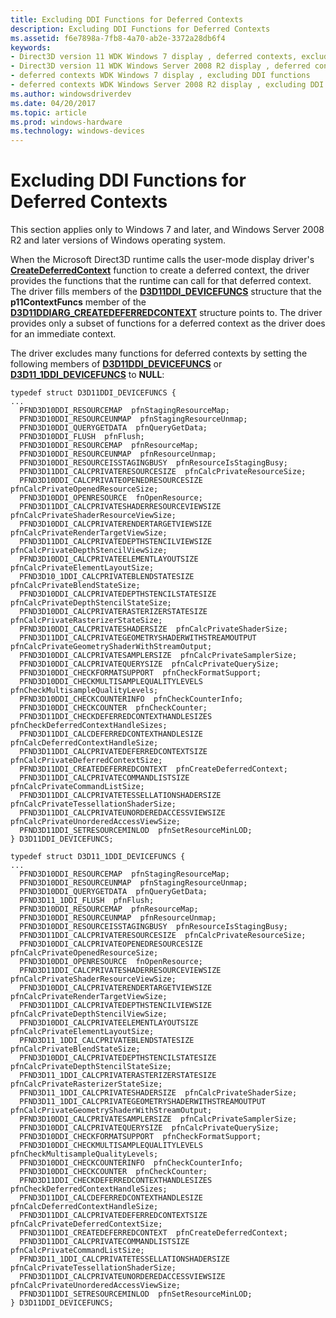 ```yaml
---
title: Excluding DDI Functions for Deferred Contexts
description: Excluding DDI Functions for Deferred Contexts
ms.assetid: f6e7898a-7fb8-4a70-ab2e-3372a28db6f4
keywords:
- Direct3D version 11 WDK Windows 7 display , deferred contexts, excluding DDI functions
- Direct3D version 11 WDK Windows Server 2008 R2 display , deferred contexts, excluding DDI functions
- deferred contexts WDK Windows 7 display , excluding DDI functions
- deferred contexts WDK Windows Server 2008 R2 display , excluding DDI functions
ms.author: windowsdriverdev
ms.date: 04/20/2017
ms.topic: article
ms.prod: windows-hardware
ms.technology: windows-devices
---
```


# Excluding DDI Functions for Deferred Contexts


This section applies only to Windows 7 and later, and Windows Server 2008 R2 and later versions of Windows operating system.

When the Microsoft Direct3D runtime calls the user-mode display driver's [**CreateDeferredContext**](https://msdn.microsoft.com/library/windows/hardware/ff540622) function to create a deferred context, the driver provides the functions that the runtime can call for that deferred context. The driver fills members of the [**D3D11DDI\_DEVICEFUNCS**](https://msdn.microsoft.com/library/windows/hardware/ff542141) structure that the **p11ContextFuncs** member of the [**D3D11DDIARG\_CREATEDEFERREDCONTEXT**](https://msdn.microsoft.com/library/windows/hardware/ff542044) structure points to. The driver provides only a subset of functions for a deferred context as the driver does for an immediate context.

The driver excludes many functions for deferred contexts by setting the following members of [**D3D11DDI\_DEVICEFUNCS**](https://msdn.microsoft.com/library/windows/hardware/ff542141) or [**D3D11\_1DDI\_DEVICEFUNCS**](https://msdn.microsoft.com/library/windows/hardware/hh406443) to **NULL**:

```
typedef struct D3D11DDI_DEVICEFUNCS {
...
  PFND3D10DDI_RESOURCEMAP  pfnStagingResourceMap;
  PFND3D10DDI_RESOURCEUNMAP  pfnStagingResourceUnmap;
  PFND3D10DDI_QUERYGETDATA  pfnQueryGetData;
  PFND3D10DDI_FLUSH  pfnFlush;
  PFND3D10DDI_RESOURCEMAP  pfnResourceMap;
  PFND3D10DDI_RESOURCEUNMAP  pfnResourceUnmap;
  PFND3D10DDI_RESOURCEISSTAGINGBUSY  pfnResourceIsStagingBusy;
  PFND3D11DDI_CALCPRIVATERESOURCESIZE  pfnCalcPrivateResourceSize;
  PFND3D10DDI_CALCPRIVATEOPENEDRESOURCESIZE  pfnCalcPrivateOpenedResourceSize;
  PFND3D10DDI_OPENRESOURCE  fnOpenResource;
  PFND3D11DDI_CALCPRIVATESHADERRESOURCEVIEWSIZE  pfnCalcPrivateShaderResourceViewSize;
  PFND3D10DDI_CALCPRIVATERENDERTARGETVIEWSIZE  pfnCalcPrivateRenderTargetViewSize;
  PFND3D11DDI_CALCPRIVATEDEPTHSTENCILVIEWSIZE  pfnCalcPrivateDepthStencilViewSize;
  PFND3D10DDI_CALCPRIVATEELEMENTLAYOUTSIZE  pfnCalcPrivateElementLayoutSize;
  PFND3D10_1DDI_CALCPRIVATEBLENDSTATESIZE  pfnCalcPrivateBlendStateSize;
  PFND3D10DDI_CALCPRIVATEDEPTHSTENCILSTATESIZE  pfnCalcPrivateDepthStencilStateSize;
  PFND3D10DDI_CALCPRIVATERASTERIZERSTATESIZE  pfnCalcPrivateRasterizerStateSize;
  PFND3D10DDI_CALCPRIVATESHADERSIZE  pfnCalcPrivateShaderSize;
  PFND3D11DDI_CALCPRIVATEGEOMETRYSHADERWITHSTREAMOUTPUT  pfnCalcPrivateGeometryShaderWithStreamOutput;
  PFND3D10DDI_CALCPRIVATESAMPLERSIZE  pfnCalcPrivateSamplerSize;
  PFND3D10DDI_CALCPRIVATEQUERYSIZE  pfnCalcPrivateQuerySize;
  PFND3D10DDI_CHECKFORMATSUPPORT  pfnCheckFormatSupport;
  PFND3D10DDI_CHECKMULTISAMPLEQUALITYLEVELS  pfnCheckMultisampleQualityLevels;
  PFND3D10DDI_CHECKCOUNTERINFO  pfnCheckCounterInfo;
  PFND3D10DDI_CHECKCOUNTER  pfnCheckCounter;
  PFND3D11DDI_CHECKDEFERREDCONTEXTHANDLESIZES  pfnCheckDeferredContextHandleSizes;
  PFND3D11DDI_CALCDEFERREDCONTEXTHANDLESIZE  pfnCalcDeferredContextHandleSize;
  PFND3D11DDI_CALCPRIVATEDEFERREDCONTEXTSIZE  pfnCalcPrivateDeferredContextSize;
  PFND3D11DDI_CREATEDEFERREDCONTEXT  pfnCreateDeferredContext;
  PFND3D11DDI_CALCPRIVATECOMMANDLISTSIZE  pfnCalcPrivateCommandListSize;
  PFND3D11DDI_CALCPRIVATETESSELLATIONSHADERSIZE  pfnCalcPrivateTessellationShaderSize;
  PFND3D11DDI_CALCPRIVATEUNORDEREDACCESSVIEWSIZE  pfnCalcPrivateUnorderedAccessViewSize;
  PFND3D11DDI_SETRESOURCEMINLOD  pfnSetResourceMinLOD;
} D3D11DDI_DEVICEFUNCS;
```

```
typedef struct D3D11_1DDI_DEVICEFUNCS {
...
  PFND3D10DDI_RESOURCEMAP  pfnStagingResourceMap;
  PFND3D10DDI_RESOURCEUNMAP  pfnStagingResourceUnmap;
  PFND3D10DDI_QUERYGETDATA  pfnQueryGetData;
  PFND3D11_1DDI_FLUSH  pfnFlush;
  PFND3D10DDI_RESOURCEMAP  pfnResourceMap;
  PFND3D10DDI_RESOURCEUNMAP  pfnResourceUnmap;
  PFND3D10DDI_RESOURCEISSTAGINGBUSY  pfnResourceIsStagingBusy;
  PFND3D11DDI_CALCPRIVATERESOURCESIZE  pfnCalcPrivateResourceSize;
  PFND3D10DDI_CALCPRIVATEOPENEDRESOURCESIZE  pfnCalcPrivateOpenedResourceSize;
  PFND3D10DDI_OPENRESOURCE  fnOpenResource;
  PFND3D11DDI_CALCPRIVATESHADERRESOURCEVIEWSIZE  pfnCalcPrivateShaderResourceViewSize;
  PFND3D10DDI_CALCPRIVATERENDERTARGETVIEWSIZE  pfnCalcPrivateRenderTargetViewSize;
  PFND3D11DDI_CALCPRIVATEDEPTHSTENCILVIEWSIZE  pfnCalcPrivateDepthStencilViewSize;
  PFND3D10DDI_CALCPRIVATEELEMENTLAYOUTSIZE  pfnCalcPrivateElementLayoutSize;
  PFND3D11_1DDI_CALCPRIVATEBLENDSTATESIZE  pfnCalcPrivateBlendStateSize;
  PFND3D10DDI_CALCPRIVATEDEPTHSTENCILSTATESIZE  pfnCalcPrivateDepthStencilStateSize;
  PFND3D11_1DDI_CALCPRIVATERASTERIZERSTATESIZE  pfnCalcPrivateRasterizerStateSize;
  PFND3D11_1DDI_CALCPRIVATESHADERSIZE  pfnCalcPrivateShaderSize;
  PFND3D11_1DDI_CALCPRIVATEGEOMETRYSHADERWITHSTREAMOUTPUT  pfnCalcPrivateGeometryShaderWithStreamOutput;
  PFND3D10DDI_CALCPRIVATESAMPLERSIZE  pfnCalcPrivateSamplerSize;
  PFND3D10DDI_CALCPRIVATEQUERYSIZE  pfnCalcPrivateQuerySize;
  PFND3D10DDI_CHECKFORMATSUPPORT  pfnCheckFormatSupport;
  PFND3D10DDI_CHECKMULTISAMPLEQUALITYLEVELS  pfnCheckMultisampleQualityLevels;
  PFND3D10DDI_CHECKCOUNTERINFO  pfnCheckCounterInfo;
  PFND3D10DDI_CHECKCOUNTER  pfnCheckCounter;
  PFND3D11DDI_CHECKDEFERREDCONTEXTHANDLESIZES  pfnCheckDeferredContextHandleSizes;
  PFND3D11DDI_CALCDEFERREDCONTEXTHANDLESIZE  pfnCalcDeferredContextHandleSize;
  PFND3D11DDI_CALCPRIVATEDEFERREDCONTEXTSIZE  pfnCalcPrivateDeferredContextSize;
  PFND3D11DDI_CREATEDEFERREDCONTEXT  pfnCreateDeferredContext;
  PFND3D11DDI_CALCPRIVATECOMMANDLISTSIZE  pfnCalcPrivateCommandListSize;
  PFND3D11_1DDI_CALCPRIVATETESSELLATIONSHADERSIZE  pfnCalcPrivateTessellationShaderSize;
  PFND3D11DDI_CALCPRIVATEUNORDEREDACCESSVIEWSIZE  pfnCalcPrivateUnorderedAccessViewSize;
  PFND3D11DDI_SETRESOURCEMINLOD  pfnSetResourceMinLOD;
} D3D11DDI_DEVICEFUNCS;
```

 

 





